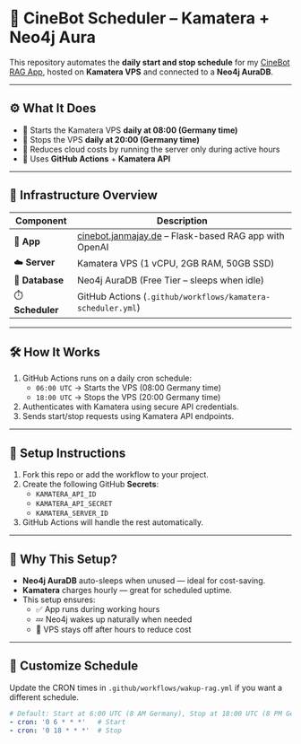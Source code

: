 # 🧠 CineBot Scheduler – Kamatera + Neo4j Aura

This repository automates the **daily start and stop schedule** for my [CineBot RAG App](https://cinebot.janmajay.de/), hosted on **Kamatera VPS** and connected to a **Neo4j AuraDB**.

---

## ⚙️ What It Does

- 🚀 Starts the Kamatera VPS **daily at 08:00 (Germany time)**
- 🛑 Stops the VPS **daily at 20:00 (Germany time)**
- 💸 Reduces cloud costs by running the server only during active hours
- 🤖 Uses **GitHub Actions** + **Kamatera API**

---

## 🔗 Infrastructure Overview

| Component        | Description                                                                 |
|------------------|-----------------------------------------------------------------------------|
| 🔌 **App**        | [cinebot.janmajay.de](https://cinebot.janmajay.de/) – Flask-based RAG app with OpenAI |
| ☁️ **Server**     | Kamatera VPS (1 vCPU, 2GB RAM, 50GB SSD)                                    |
| 🧠 **Database**   | Neo4j AuraDB (Free Tier – sleeps when idle)                                 |
| ⏱️ **Scheduler**  | GitHub Actions (`.github/workflows/kamatera-scheduler.yml`)                 |

---

## 🛠️ How It Works

1. GitHub Actions runs on a daily cron schedule:
   - `06:00 UTC` → Starts the VPS (08:00 Germany time)
   - `18:00 UTC` → Stops the VPS (20:00 Germany time)
2. Authenticates with Kamatera using secure API credentials.
3. Sends start/stop requests using Kamatera API endpoints.

---

## 🔐 Setup Instructions

1. Fork this repo or add the workflow to your project.
2. Create the following GitHub **Secrets**:
   - `KAMATERA_API_ID`
   - `KAMATERA_API_SECRET`
   - `KAMATERA_SERVER_ID`
3. GitHub Actions will handle the rest automatically.

---

## 🧾 Why This Setup?

- **Neo4j AuraDB** auto-sleeps when unused — ideal for cost-saving.
- **Kamatera** charges hourly — great for scheduled uptime.
- This setup ensures:
  - ✅ App runs during working hours
  - 💤 Neo4j wakes up naturally when needed
  - 🔐 VPS stays off after hours to reduce cost

---

## 📅 Customize Schedule

Update the CRON times in `.github/workflows/wakup-rag.yml` if you want a different schedule.

```yaml
# Default: Start at 6:00 UTC (8 AM Germany), Stop at 18:00 UTC (8 PM Germany)
- cron: '0 6 * * *'   # Start
- cron: '0 18 * * *'  # Stop
